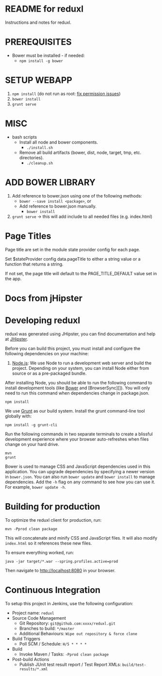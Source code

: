 README for reduxl
==========================
Instructions and notes for reduxl.

PREREQUISITES
===========================
* Bower must be installed - if needed:
    * `npm install -g bower`

SETUP WEBAPP
===========================
1. `npm install` (do not run as root: [fix permission issues](https://docs.npmjs.com/getting-started/fixing-npm-permissions))
1. `bower install`
1. `grunt serve`

MISC
===========================
* bash scripts
    * Install all node and bower components.
        * `./install.sh`
    * Remove all build artifacts (bower, dist, node, target, tmp, etc. directories).
        * `./cleanup.sh`

ADD BOWER LIBRARY
===========================
1. Add reference to bower.json using one of the following methods:
    * `bower --save install <package>`, or
    * Add reference to bower.json manually.
        * `bower install`
1. `grunt serve` -> this will add include to all needed files (e.g. index.html)

Page Titles
==========================
Page title are set in the module state provider config for each page.

Set $stateProvider config data.pageTitle to either a string value or a function that returns a string.

If not set, the page title will default to the PAGE_TITLE_DEFAULT value set in the app.

Docs from jHipster
==========================

# Developing reduxl

reduxl was generated using JHipster, you can find documentation and help at [JHipster][].

Before you can build this project, you must install and configure the following dependencies on your machine:

1. [Node.js][]: We use Node to run a development web server and build the project.
   Depending on your system, you can install Node either from source or as a pre-packaged bundle.

After installing Node, you should be able to run the following command to install development tools (like
[Bower][] and [BrowserSync][]). You will only need to run this command when dependencies change in package.json.

    npm install

We use [Grunt][] as our build system. Install the grunt command-line tool globally with:

    npm install -g grunt-cli

Run the following commands in two separate terminals to create a blissful development experience where your browser
auto-refreshes when files change on your hard drive.

    mvn
    grunt

Bower is used to manage CSS and JavaScript dependencies used in this application. You can upgrade dependencies by
specifying a newer version in `bower.json`. You can also run `bower update` and `bower install` to manage dependencies.
Add the `-h` flag on any command to see how you can use it. For example, `bower update -h`.

# Building for production

To optimize the reduxl client for production, run:

    mvn -Pprod clean package

This will concatenate and minify CSS and JavaScript files. It will also modify `index.html` so it references
these new files.

To ensure everything worked, run:

    java -jar target/*.war --spring.profiles.active=prod

Then navigate to [http://localhost:8080](http://localhost:8080) in your browser.

# Continuous Integration

To setup this project in Jenkins, use the following configuration:

* Project name: `reduxl`
* Source Code Management
    * Git Repository: `git@github.com:xxxx/reduxl.git`
    * Branches to build: `*/master`
    * Additional Behaviours: `Wipe out repository & force clone`
* Build Triggers
    * Poll SCM / Schedule: `H/5 * * * *`
* Build
    * Invoke Maven / Tasks: `-Pprod clean package`
* Post-build Actions
    * Publish JUnit test result report / Test Report XMLs: `build/test-results/*.xml`

[JHipster]: https://jhipster.github.io/
[Node.js]: https://nodejs.org/
[Bower]: http://bower.io/
[Grunt]: http://gruntjs.com/
